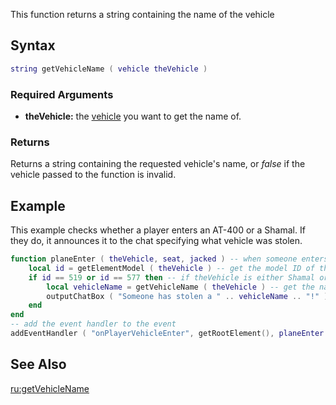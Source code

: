 This function returns a string containing the name of the vehicle

Syntax
------

``` lua
string getVehicleName ( vehicle theVehicle )             
```

### Required Arguments

-   **theVehicle:** the [vehicle](/docs/vehicle.md "wikilink") you want to get the name of.

### Returns

Returns a string containing the requested vehicle's name, or *false* if the vehicle passed to the function is invalid.

Example
-------

This example checks whether a player enters an AT-400 or a Shamal. If they do, it announces it to the chat specifying what vehicle was stolen.

``` lua
function planeEnter ( theVehicle, seat, jacked ) -- when someone enters a vehicle
    local id = getElementModel ( theVehicle ) -- get the model ID of the vehicle
    if id == 519 or id == 577 then -- if theVehicle is either Shamal or AT-400
        local vehicleName = getVehicleName ( theVehicle ) -- get the name of theVehicle
        outputChatBox ( "Someone has stolen a " .. vehicleName .. "!" ) -- announce that someone has stolen the plane
    end
end
-- add the event handler to the event
addEventHandler ( "onPlayerVehicleEnter", getRootElement(), planeEnter )
```

See Also
--------

[ru:getVehicleName](/docs/ru:getvehiclename.md "wikilink")
